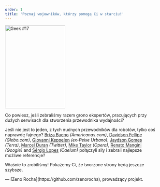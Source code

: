 ```yaml
---
order: 1
title: 'Poznaj wojowników, którzy pomogą Ci w starciu!'
---
```


<div class="img-left">
  <img id="geek-17" class="icos-geek" src="https://browserdiet.com/assets/img/17.png" alt="Geek #17" width="199" height="275" />
</div>

Co powiesz, jeśli zebraliśmy razem grono ekspertów, pracujących przy dużych serwisach dla stworzenia przewodnika wydajności?

Jeśli nie jest to jeden, z tych nudnych przewodników dla robotów, tylko coś naprawdę fajnego? [Briza Bueno](http://www.brizabueno.com/) *(Americanas.com)*, [Davidson Fellipe](https://github.com/davidsonfellipe) *(Globo.com)*, [Giovanni Keppelen](https://github.com/keppelen) *(ex-Peixe Urbano)*, [Jaydson Gomes](https://github.com/jaydson) *(Terra)*, [Marcel Duran](https://github.com/marcelduran) *(Twitter)*, [Mike Taylor](https://github.com/miketaylr) *(Opera)*, [Renato Mangini](https://github.com/mangini) *(Google)* and [Sérgio Lopes](http://sergiolopes.org) *(Caelum)* połączyli siły i zebrali najlepsze możliwe referencje?

Właśnie to zrobiliśmy! Pokażemy Ci, że tworzone strony będą jeszcze szybsze.

<p class="project-leader">&mdash; [Zeno Rocha](https://github.com/zenorocha), prowadzący projekt.</p>
